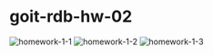 # goit-rdb-hw-02

![homework-1-1](https://github.com/NGanch/goit-rdb-hw-02/assets/86801593/fd4ed9b9-965f-4217-abe3-ece7b1f792ac)
![homework-1-2](https://github.com/NGanch/goit-rdb-hw-02/assets/86801593/478f8739-55b3-4cf9-9474-e1f08f3dfe13)
![homework-1-3](https://github.com/NGanch/goit-rdb-hw-02/assets/86801593/b946e7c6-dfdd-46e6-bc7d-3ad7fecc62de)
